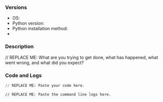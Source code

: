 <!--
The issue tracker is a tool to address bugs.
Please use the Google forum or Stack Overflow for support questions,
more information at https://git.io/vQ4lt.

Before opening a new issue, make sure you do the following:
    * check that your issue isn't already filed: https://git.io/vQ4l3
    * prepare a short, runnable example that reproduces the issue
    * reproduce the problem with the latest development version of MobileInsight-core
    * double-check that the issue is indeed a bug and not a support request
-->

### Versions

* OS:
* Python version:
* Python installation method:
* 

### Description

// REPLACE ME: What are you trying to get done, what has happened, what went wrong, and what did you expect?

### Code and Logs

```python
// REPLACE ME: Paste your code here.

```

```shell
// REPLACE ME: Paste the command line logs here.

```